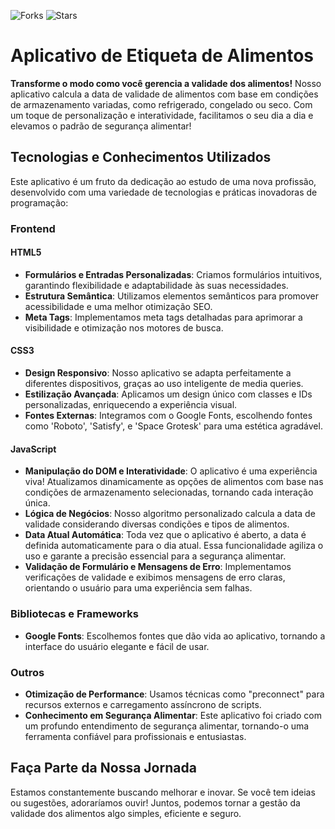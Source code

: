 ![Forks](https://img.shields.io/github/forks/Marcelo-Magal/app-etiqueta-de-validade?style=social)
![Stars](https://img.shields.io/github/stars/Marcelo-Magal/app-etiqueta-de-validade?style=social)


# Aplicativo de Etiqueta de Alimentos

**Transforme o modo como você gerencia a validade dos alimentos!** Nosso aplicativo calcula a data de validade de alimentos com base em condições de armazenamento variadas, como refrigerado, congelado ou seco. Com um toque de personalização e interatividade, facilitamos o seu dia a dia e elevamos o padrão de segurança alimentar!

## Tecnologias e Conhecimentos Utilizados
Este aplicativo é um fruto da dedicação ao estudo de uma nova profissão, desenvolvido com uma variedade de tecnologias e práticas inovadoras de programação:

### Frontend

#### HTML5
- **Formulários e Entradas Personalizadas**: Criamos formulários intuitivos, garantindo flexibilidade e adaptabilidade às suas necessidades.
- **Estrutura Semântica**: Utilizamos elementos semânticos para promover acessibilidade e uma melhor otimização SEO.
- **Meta Tags**: Implementamos meta tags detalhadas para aprimorar a visibilidade e otimização nos motores de busca.

#### CSS3
- **Design Responsivo**: Nosso aplicativo se adapta perfeitamente a diferentes dispositivos, graças ao uso inteligente de media queries.
- **Estilização Avançada**: Aplicamos um design único com classes e IDs personalizadas, enriquecendo a experiência visual.
- **Fontes Externas**: Integramos com o Google Fonts, escolhendo fontes como 'Roboto', 'Satisfy', e 'Space Grotesk' para uma estética agradável.

#### JavaScript
- **Manipulação do DOM e Interatividade**: O aplicativo é uma experiência viva! Atualizamos dinamicamente as opções de alimentos com base nas condições de armazenamento selecionadas, tornando cada interação única.
- **Lógica de Negócios**: Nosso algoritmo personalizado calcula a data de validade considerando diversas condições e tipos de alimentos.
- **Data Atual Automática**: Toda vez que o aplicativo é aberto, a data é definida automaticamente para o dia atual. Essa funcionalidade agiliza o uso e garante a precisão essencial para a segurança alimentar.
- **Validação de Formulário e Mensagens de Erro**: Implementamos verificações de validade e exibimos mensagens de erro claras, orientando o usuário para uma experiência sem falhas.

### Bibliotecas e Frameworks
- **Google Fonts**: Escolhemos fontes que dão vida ao aplicativo, tornando a interface do usuário elegante e fácil de usar.

### Outros
- **Otimização de Performance**: Usamos técnicas como "preconnect" para recursos externos e carregamento assíncrono de scripts.
- **Conhecimento em Segurança Alimentar**: Este aplicativo foi criado com um profundo entendimento de segurança alimentar, tornando-o uma ferramenta confiável para profissionais e entusiastas.

## Faça Parte da Nossa Jornada
Estamos constantemente buscando melhorar e inovar. Se você tem ideias ou sugestões, adoraríamos ouvir! Juntos, podemos tornar a gestão da validade dos alimentos algo simples, eficiente e seguro.

